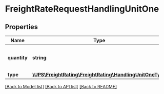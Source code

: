 # FreightRateRequestHandlingUnitOne

## Properties
Name | Type | Description | Notes
------------ | ------------- | ------------- | -------------
**quantity** | **string** | Quantity of the handling unit. | 
**type** | [**\UPS\FreightRating\FreightRating\HandlingUnitOneType**](HandlingUnitOneType.md) |  | 

[[Back to Model list]](../../README.md#documentation-for-models) [[Back to API list]](../../README.md#documentation-for-api-endpoints) [[Back to README]](../../README.md)

